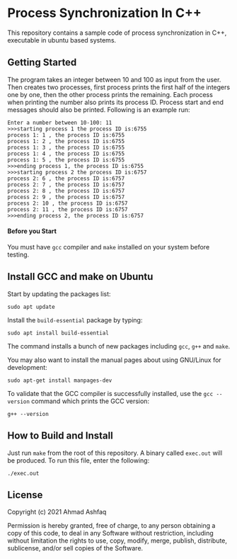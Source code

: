 # Process Synchronization In C++
This repository contains a sample code of process synchronization in C++, executable in ubuntu based systems.

## Getting Started
The program takes an integer between 10 and 100 as input from the user. Then creates two processes, first process prints the first half of the integers one by one, then the other process prints the remaining. Each process when printing the number also prints its process ID. Process start and end messages should also be printed. Following is an example run:

```
Enter a number between 10-100: 11
>>>starting process 1 the process ID is:6755
process 1: 1 , the process ID is:6755
process 1: 2 , the process ID is:6755
process 1: 3 , the process ID is:6755
process 1: 4 , the process ID is:6755
process 1: 5 , the process ID is:6755
>>>ending process 1, the process ID is:6755
>>>starting process 2 the process ID is:6757
process 2: 6 , the process ID is:6757
process 2: 7 , the process ID is:6757
process 2: 8 , the process ID is:6757
process 2: 9 , the process ID is:6757
process 2: 10 , the process ID is:6757
process 2: 11 , the process ID is:6757
>>>ending process 2, the process ID is:6757
```

#### Before you Start
You must have `gcc` compiler and `make` installed on your system before testing.


## Install GCC and make on Ubuntu
Start by updating the packages list:
```
sudo apt update
````

Install the `build-essential` package by typing:
```
sudo apt install build-essential
```

The command installs a bunch of new packages including `gcc`, `g++` and `make`.

You may also want to install the manual pages about using GNU/Linux for development:
```
sudo apt-get install manpages-dev
```

To validate that the GCC compiler is successfully installed, use the `gcc --version` command which prints the GCC version:
```
g++ --version
```

## How to Build and Install
Just run `make` from the root of this repository. A binary called `exec.out` will be produced. To run this file, enter the following:
```
./exec.out
```

## License
Copyright (c) 2021 Ahmad Ashfaq

Permission is hereby granted, free of charge, to any person obtaining a copy of this code, to deal in any Software without restriction, including without limitation the rights to use, copy, modify, merge, publish, distribute, sublicense, and/or sell copies of the Software.
